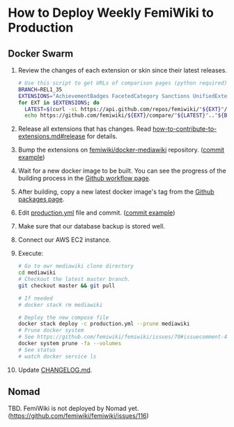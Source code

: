 # How to Deploy Weekly FemiWiki to Production

## Docker Swarm

1. Review the changes of each extension or skin since their latest releases.

   ```sh
   # Use this script to get URLs of comparison pages (python required)
   BRANCH=REL1_35
   EXTENSIONS="AchievementBadges FacetedCategory Sanctions UnifiedExtensionForFemiwiki FemiwikiSkin"
   for EXT in $EXTENSIONS; do
     LATEST=$(curl -sL https://api.github.com/repos/femiwiki/"${EXT}"/releases/latest | python -c 'import json,sys;print(json.loads(sys.stdin.read())["tag_name"])')
     echo https://github.com/femiwiki/${EXT}/compare/"${LATEST}".."${BRANCH}"; done
   ```

2. Release all extensions that has changes. Read [how-to-contribute-to-extensions.md#release] for details.
3. Bump the extensions on [femiwiki/docker-mediawiki] repository. ([commit example](https://github.com/femiwiki/docker-mediawiki/commit/01ff89a7))
4. Wait for a new docker image to be built. You can see the progress of the building process in the [Github workflow page].
5. After building, copy a new latest docker image's tag from the [Github packages page].
6. Edit [production.yml] file and commit. ([commit example](https://github.com/femiwiki/docker-mediawiki/commit/68994922))
7. Make sure that our database backup is stored well.
8. Connect our AWS EC2 instance.
9. Execute:

   ```sh
   # Go to owr mediawiki clone directory
   cd mediawiki
   # Checkout the latest master branch.
   git checkout master && git pull

   # If needed
   # docker stack rm mediawiki

   # Deploy the new compose file
   docker stack deploy -c production.yml --prune mediawiki
   # Prune docker system
   # See https://github.com/femiwiki/femiwiki/issues/70#issuecomment-482030123
   docker system prune -fa --volumes
   # See status
   # watch docker service ls
   ```
10. Update [CHANGELOG.md].

## Nomad

TBD. FemiWiki is not deployed by Nomad yet. (https://github.com/femiwiki/femiwiki/issues/116)

[how-to-contribute-to-extensions.md#release]: https://github.com/femiwiki/femiwiki/blob/main/how-to-contribute-to-extensions.md#release
[femiwiki/docker-mediawiki]: https://github.com/femiwiki/docker-mediawiki
[github workflow page]: https://github.com/femiwiki/docker-mediawiki/actions
[github packages page]: https://github.com/orgs/femiwiki/packages/container/package/mediawiki
[production.yml]: https://github.com/femiwiki/docker-mediawiki/blob/master/production.yml
[changelog.md]: https://github.com/femiwiki/femiwiki/blob/main/CHANGELOG.md
